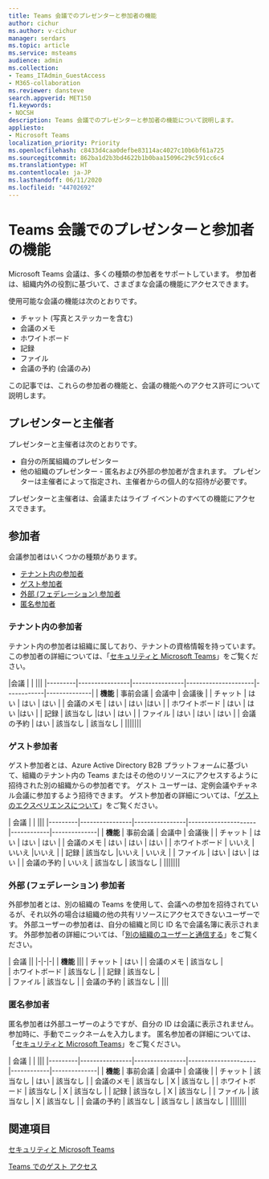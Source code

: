 ```yaml
---
title: Teams 会議でのプレゼンターと参加者の機能
author: cichur
ms.author: v-cichur
manager: serdars
ms.topic: article
ms.service: msteams
audience: admin
ms.collection:
- Teams_ITAdmin_GuestAccess
- M365-collaboration
ms.reviewer: dansteve
search.appverid: MET150
f1.keywords:
- NOCSH
description: Teams 会議でのプレゼンターと参加者の機能について説明します。
appliesto:
- Microsoft Teams
localization_priority: Priority
ms.openlocfilehash: c8433d4caa0defbe83114ac4027c10b6bf61a725
ms.sourcegitcommit: 862ba1d2b3bd4622b1b0baa15096c29c591cc6c4
ms.translationtype: HT
ms.contentlocale: ja-JP
ms.lasthandoff: 06/11/2020
ms.locfileid: "44702692"
---
```

<a name="presenter-and-participant-capabilities-in-a-teams-meeting"></a>Teams 会議でのプレゼンターと参加者の機能
======================================================

Microsoft Teams 会議は、多くの種類の参加者をサポートしています。 参加者は、組織内外の役割に基づいて、さまざまな会議の機能にアクセスできます。

使用可能な会議の機能は次のとおりです。

- チャット (写真とステッカーを含む)
- 会議のメモ
- ホワイトボード
- 記録
- ファイル
- 会議の予約 (会議のみ)

この記事では、これらの参加者の機能と、会議の機能へのアクセス許可について説明します。

## <a name="presenters-and-organizers"></a>プレゼンターと主催者

プレゼンターと主催者は次のとおりです。

- 自分の所属組織のプレゼンター
- 他の組織のプレゼンター - 匿名および外部の参加者が含まれます。 プレゼンターは主催者によって指定され、主催者からの個人的な招待が必要です。

プレゼンターと主催者は、会議またはライブ イベントのすべての機能にアクセスできます。

## <a name="participants"></a>参加者

会議参加者はいくつかの種類があります。

- [テナント内の参加者](#in-tenant-participant)
- [ゲスト参加者](#guest-participant)
- [外部 (フェデレーション) 参加者](#external-federated-participant)
- [匿名参加者](#anonymous-participant)

### <a name="in-tenant-participant"></a>テナント内の参加者

テナント内の参加者は組織に属しており、テナントの資格情報を持っています。 この参加者の詳細については、「[セキュリティと Microsoft Teams](teams-security-guide.md#participant-types)」をご覧ください。

|会議  |  | |||
|---------|----------------|----------------|---------------------|------------|--------------|
| **機能**        | 事前会議 | 会議中 | 会議後 |
| チャット | はい | はい | はい |
| 会議のメモ | はい | はい |はい |
| ホワイトボード | はい | はい |はい |
| 記録 | 該当なし |はい | はい |
| ファイル | はい | はい | はい |
| 会議の予約 | はい | 該当なし | 該当なし |
|||||||

### <a name="guest-participant"></a>ゲスト参加者

ゲスト参加者とは、Azure Active Directory B2B プラットフォームに基づいて、組織のテナント内の Teams またはその他のリソースにアクセスするように招待された別の組織からの参加者です。 ゲスト ユーザーは、定例会議やチャネル会議に参加するよう招待できます。 ゲスト参加者の詳細については、「[ゲストのエクスペリエンスについて](guest-experience.md#comparison-of-team-member-and-guest-capabilities)」をご覧ください。

| 会議 |  | |||
|---------|----------------|----------------|---------------------|------------|--------------|
| **機能**        | 事前会議 | 会議中 | 会議後 |
| チャット | はい | はい | はい |
| 会議のメモ | はい | はい | はい |
| ホワイトボード | いいえ | いいえ |いいえ |
| 記録 | 該当なし |いいえ | いいえ |
| ファイル | はい | はい | はい |
| 会議の予約 | いいえ | 該当なし | 該当なし |
|||||||

### <a name="external-federated-participant"></a>外部 (フェデレーション) 参加者

外部参加者とは、別の組織の Teams を使用して、会議への参加を招待されているが、それ以外の場合は組織の他の共有リソースにアクセスできないユーザーです。 外部ユーザーの参加者は、自分の組織と同じ ID 名で会議名簿に表示されます。 外部参加者の詳細については、「[別の組織のユーザーと通信する](communicate-with-users-from-other-organizations.md#external-access)」をご覧ください。

| 会議 ||
|-|-|-|
| **機能** |||
| チャット | はい |
| 会議のメモ | 該当なし |  
| ホワイトボード | 該当なし |
| 記録 | 該当なし |  
| ファイル | 該当なし |
| 会議の予約 | 該当なし |
|||

### <a name="anonymous-participant"></a>匿名参加者

匿名参加者は外部ユーザーのようですが、自分の ID は会議に表示されません。 参加時に、手動でニックネームを入力します。 匿名参加者の詳細については、「[セキュリティと Microsoft Teams](teams-security-guide.md#participant-types)」をご覧ください。

| 会議  | | |||
|---------|----------------|----------------|---------------------|------------|--------------|
| **機能**        | 事前会議 | 会議中 | 会議後 |
| チャット | 該当なし | はい | 該当なし |
| 会議のメモ | 該当なし | X | 該当なし |
| ホワイトボード | 該当なし | X | 該当なし |
| 記録 | 該当なし | X | 該当なし |
| ファイル | 該当なし | X | 該当なし |
| 会議の予約 | 該当なし | 該当なし | 該当なし |
|||||||

## <a name="related-topics"></a>関連項目

[セキュリティと Microsoft Teams](teams-security-guide.md)

[Teams でのゲスト アクセス](guest-access.md)
